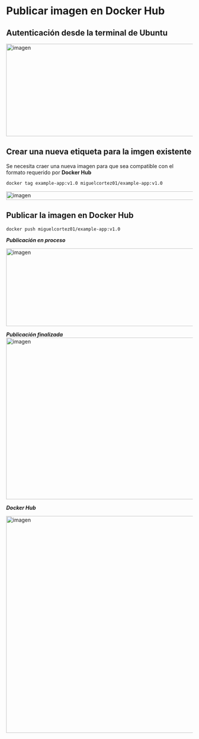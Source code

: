 # Publicar imagen en Docker Hub

## Autenticación desde la terminal de Ubuntu  

<img width="898" height="250" alt="imagen" src="https://github.com/user-attachments/assets/4be91d41-1cee-4061-9aec-31f6377f8793" />

## Crear una nueva etiqueta para la imgen existente
Se necesita craer una nueva imagen para que sea compatible con el formato requerido por **Docker Hub**  
```bash
docker tag example-app:v1.0 miguelcortez01/example-app:v1.0
```

<img width="815" height="23" alt="imagen" src="https://github.com/user-attachments/assets/7b1f0bb7-6e0d-4e2f-a6b4-ceb1aa1f9286" />

## Publicar la imagen en Docker Hub  

```bash
docker push miguelcortez01/example-app:v1.0
```  

***Publicación en proceso***  

<img width="691" height="210" alt="imagen" src="https://github.com/user-attachments/assets/3570a4bc-5ea9-482e-a8d4-5690a9bb0a6f" />

***Publicación finalizada***  
<img width="983" height="437" alt="imagen" src="https://github.com/user-attachments/assets/09594e6d-e6b1-48c7-833e-24349e28e13c" />

***Docker Hub***  

<img width="1781" height="586" alt="imagen" src="https://github.com/user-attachments/assets/1fd9ed15-c5d0-4aa2-8f4b-9cc05a61b1d2" />

